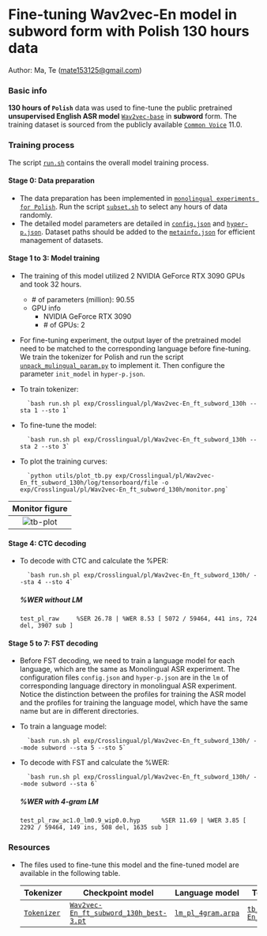 # Fine-tuning Wav2vec-En model in subword form with Polish 130 hours data
Author: Ma, Te (mate153125@gmail.com)
### Basic info

__130 hours of `Polish`__ data was used to fine-tune the public pretrained __unsupervised English ASR model__ [`Wav2vec-base`](https://huggingface.co/facebook/wav2vec2-base/tree/main) in __subword__ form. The training dataset is sourced from the publicly available [`Common Voice`](https://commonvoice.mozilla.org/) 11.0. 


### Training process

The script [`run.sh`](../../../run.sh) contains the overall model training process.

#### Stage 0: Data preparation
* The data preparation has been implemented in [`monolingual experiments for Polish`](../../../Monolingual/pl/Mono._phoneme_130h/readme.md). Run the script [`subset.sh`](../../../../local/tools/subset.sh) to select any hours of data randomly.
* The detailed model parameters are detailed in [`config.json`](config.json) and [`hyper-p.json`](hyper-p.json). Dataset paths should be added to the [`metainfo.json`](../../../data/metainfo.json) for efficient management of datasets.

#### Stage 1 to 3: Model training
* The training of this model utilized 2 NVIDIA GeForce RTX 3090 GPUs and took 32 hours. 
  * \# of parameters (million): 90.55
  * GPU info
      * NVIDIA GeForce RTX 3090
      * \# of GPUs: 2

* For fine-tuning experiment, the output layer of the pretrained model need to be matched to the corresponding language before fine-tuning. We train the tokenizer for Polish and run the script [`unpack_mulingual_param.py`](../../../../local/tools/unpack_mulingual_param.py) to implement it. Then configure the parameter `init_model` in `hyper-p.json`.

* To train tokenizer:

        `bash run.sh pl exp/Crosslingual/pl/Wav2vec-En_ft_subword_130h --sta 1 --sto 1`
* To fine-tune the model:

        `bash run.sh pl exp/Crosslingual/pl/Wav2vec-En_ft_subword_130h --sta 2 --sto 3`
* To plot the training curves:

        `python utils/plot_tb.py exp/Crosslingual/pl/Wav2vec-En_ft_subword_130h/log/tensorboard/file -o exp/Crosslingual/pl/Wav2vec-En_ft_subword_130h/monitor.png`

|     Monitor figure    |
|:-----------------------:|
|![tb-plot](./monitor.png)|

#### Stage 4: CTC decoding
* To decode with CTC and calculate the %PER:

        `bash run.sh pl exp/Crosslingual/pl/Wav2vec-En_ft_subword_130h/ --sta 4 --sto 4`

    ##### %WER without LM
    ```
    test_pl_raw     %SER 26.78 | %WER 8.53 [ 5072 / 59464, 441 ins, 724 del, 3907 sub ]
    ```

#### Stage 5 to 7: FST decoding
* Before FST decoding, we need to train a language model for each language, which are the same as Monolingual ASR experiment. The configuration files `config.json` and `hyper-p.json` are in the `lm` of corresponding language directory in monolingual ASR experiment. Notice the distinction between the profiles for training the ASR model and the profiles for training the language model, which have the same name but are in different directories.
* To train a language model:

        `bash run.sh pl exp/Crosslingual/pl/Wav2vec-En_ft_subword_130h/ --mode subword --sta 5 --sto 5`

* To decode with FST and calculate the %WER:

        `bash run.sh pl exp/Crosslingual/pl/Wav2vec-En_ft_subword_130h/ --mode subword --sta 6`

    ##### %WER with 4-gram LM
    ```
    test_pl_raw_ac1.0_lm0.9_wip0.0.hyp      %SER 11.69 | %WER 3.85 [ 2292 / 59464, 149 ins, 508 del, 1635 sub ]
    ```

### Resources
* The files used to fine-tune this model and the fine-tuned model are available in the following table.

    | Tokenizer | Checkpoint model | Language model | Tensorboard log |
    | ----------- | ----------- | ----------- | ----------- |
    | [`Tokenizer`](http://cat-ckpt.oss-cn-beijing.aliyuncs.com/cat-multilingual/cv-lang10/dict/pl/wordlist_pl?OSSAccessKeyId=LTAI5tF9KeigLW4UoLbK9vnJ&Expires=2064642450&Signature=fiZYZSh%2B6EL%2BS5XwMm2l%2Bm15qLo%3D.txt) | [`Wav2vec-En_ft_subword_130h_best-3.pt`](https://cat-ckpt.oss-cn-beijing.aliyuncs.com/cat-multilingual/cv-lang10/exp/pl/Wav2vec-En_ft_subword_130h_best-3.pt) | [`lm_pl_4gram.arpa`](https://cat-ckpt.oss-cn-beijing.aliyuncs.com/cat-multilingual/cv-lang10/exp/pl/lm_pl_4gram.arpa) | [`tb_Wav2vec-En_ft_subword_130h`](https://cat-ckpt.oss-cn-beijing.aliyuncs.com/cat-multilingual/cv-lang10/exp/pl/tb_log_Wav2vec-En_ft_subword_130h.tar.gz) |

